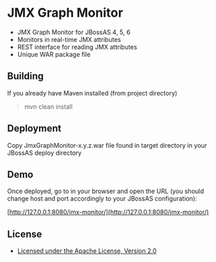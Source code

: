 JMX Graph Monitor 
=================

* JMX Graph Monitor for JBossAS 4, 5, 6
* Monitors in real-time JMX attributes
* REST interface for reading JMX attributes
* Unique WAR package file

Building
--------
If you already have Maven installed (from project directory)

> mvn clean install

Deployment
----------
Copy JmxGraphMonitor-x.y.z.war file found in target directory in your JBossAS deploy directory

Demo
-----
Once deployed, go to in your browser and open the URL (you should change host and port accordingly to your
JBossAS configuration):

[http://127.0.0.1:8080/jmx-monitor/](http://127.0.0.1:8080/jmx-monitor/)

License
-------
* [Licensed under the Apache License, Version 2.0](http://www.apache.org/licenses/LICENSE-2.0.txt)


